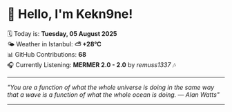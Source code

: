 # 👋 Hello, I'm Kekn9ne!

🗓️ Today is: **Tuesday, 05 August 2025**  
🌤️ Weather in Istanbul: **⛅️  +28°C**  
📊 GitHub Contributions: **68**  
🎧 Currently Listening: **MERMER 2.0 - 2.0** by *remuss1337* 🎶

---

_"You are a function of what the whole universe is doing in the same way that a wave is a function of what the whole ocean is doing. — *Alan Watts*"_

---
